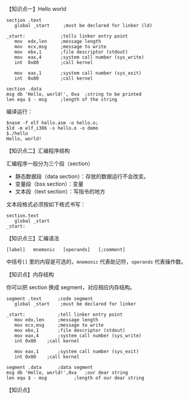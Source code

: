 【知识点一】Hello world

```assembly
section	.text
   global _start     ;must be declared for linker (ld)
	
_start:	            ;tells linker entry point
   mov	edx,len     ;message length
   mov	ecx,msg     ;message to write
   mov	ebx,1       ;file descriptor (stdout)
   mov	eax,4       ;system call number (sys_write)
   int	0x80        ;call kernel
	
   mov	eax,1       ;system call number (sys_exit)
   int	0x80        ;call kernel

section	.data
msg db 'Hello, world!', 0xa  ;string to be printed
len equ $ - msg     ;length of the string
```
编译运行：
```shell
$nasm -f elf hello.asm -o hello.o; 
$ld -m elf_i386 -s hello.o -o demo
$./hello
Hello, world!
```

【知识点二】汇编程序结构

汇编程序一般分为三个段（section）

- 静态数据段（data section）：存放的数据运行不会改变。
- 变量段（bss section）：变量
- 文本段（text section）：写指令的地方

文本段格式必须按如下格式书写：

```assembly
section.text
   global _start
_start:
```

【知识点三】汇编语法

```assembly
[label]   mnemonic   [operands]   [;comment]
```

中括号`[]` 里的内容是可选的，`mnemonic` 代表助记符，`operands` 代表操作数。

【知识点】内存结构

你可以把 section 换成 segment，对应相应内存结构。

```assembly
segment .text	   ;code segment
   global _start    ;must be declared for linker 
	
_start:	           ;tell linker entry point
   mov edx,len	   ;message length
   mov ecx,msg     ;message to write
   mov ebx,1	   ;file descriptor (stdout)
   mov eax,4	   ;system call number (sys_write)
   int 0x80	   ;call kernel

   mov eax,1       ;system call number (sys_exit)
   int 0x80	   ;call kernel

segment .data      ;data segment
msg	db 'Hello, world!',0xa   ;our dear string
len	equ	$ - msg          ;length of our dear string
```



【知识点】


